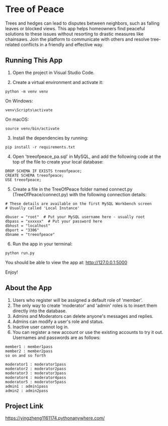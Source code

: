 # Tree of Peace

Trees and hedges can lead to disputes between neighbors, such as falling leaves or blocked views. This app helps homeowners find peaceful solutions to these issues without resorting to drastic measures like chainsaws. Join the platform to communicate with others and resolve tree-related conflicts in a friendly and effective way.

## Running This App

1. Open the project in Visual Studio Code.

2. Create a virtual environment and activate it:

```
python -m venv venv
```

On Windows:

```
venv\Scripts\activate
```

On macOS:

```
source venv/bin/activate
```

3. Install the dependencies by running:

```
pip install -r requirements.txt
```

4. Open 'treeofpeace_pa.sql' in MySQL, and add the following code at the top of the file to create your local database:

```
DROP SCHEMA IF EXISTS treeofpeace;
CREATE SCHEMA treeofpeace;
USE treeofpeace;
```

5. Create a file in the TreeOfPeace folder named connect.py (TreeOfPeace/connect.py) with the following connection details:

```
# These details are available on the first MySQL Workbench screen
# Usually called 'Local Instance'

dbuser = "root"  # Put your MySQL username here - usually root
dbpass = "xxxxxx"  # Put your password here
dbhost = "localhost"
dbport = "3306"
dbname = "treeofpeace"
```

6. Run the app in your terminal:

```
python run.py
```

You should be able to view the app at: http://127.0.0.1:5000

Enjoy!

## About the App

1. Users who register will be assigned a default role of 'member'.
2. The only way to create 'moderator' and 'admin' roles is to insert them directly into the database.
3. Admins and Moderators can delete anyone's messages and replies.
4. Admins can modify a user's role and status.
5. Inactive user cannot log in.
6. You can register a new account or use the existing accounts to try it out. Usernames and passwords are as follows:

```
member1 : member1pass
member2 : member2pass
so on and so forth

moderator1 : moderator1pass
moderator2 : moderator2pass
moderator3 : moderator3pass
moderator4 : moderator4pass
moderator5 : moderator5pass
admin1 : admin1pass
admin2 : admin2pass
```

## Project Link
https://yingzheng1161174.pythonanywhere.com/
